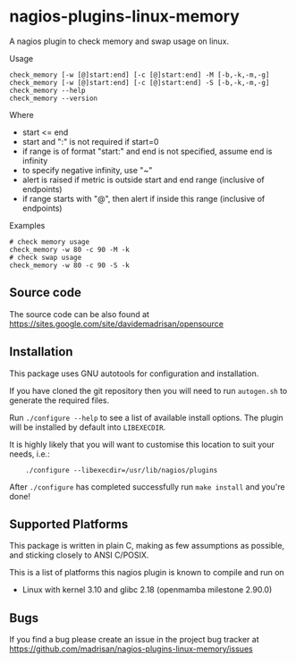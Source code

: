 # nagios-plugins-linux-memory

A nagios plugin to check memory and swap usage on linux.

Usage

	check_memory [-w [@]start:end] [-c [@]start:end] -M [-b,-k,-m,-g]
	check_memory [-w [@]start:end] [-c [@]start:end] -S [-b,-k,-m,-g]
	check_memory --help
	check_memory --version

Where

* start <= end
* start and ":" is not required if start=0
* if range is of format "start:" and end is not specified, assume end is infinity
* to specify negative infinity, use "~"
* alert is raised if metric is outside start and end range (inclusive of endpoints)
* if range starts with "@", then alert if inside this range (inclusive of endpoints)

Examples

	# check memory usage
	check_memory -w 80 -c 90 -M -k
	# check swap usage
	check_memory -w 80 -c 90 -S -k


## Source code

The source code can be also found at https://sites.google.com/site/davidemadrisan/opensource


## Installation

This package uses GNU autotools for configuration and installation.

If you have cloned the git repository then you will need to run
`autogen.sh` to generate the required files.

Run `./configure --help` to see a list of available install options.
The plugin will be installed by default into `LIBEXECDIR`.

It is highly likely that you will want to customise this location to
suit your needs, i.e.:

        ./configure --libexecdir=/usr/lib/nagios/plugins

After `./configure` has completed successfully run `make install` and
you're done!


## Supported Platforms

This package is written in plain C, making as few assumptions as possible, and
sticking closely to ANSI C/POSIX.

This is a list of platforms this nagios plugin is known to compile and run on

* Linux with kernel 3.10 and glibc 2.18 (openmamba milestone 2.90.0)


## Bugs

If you find a bug please create an issue in the project bug tracker at
https://github.com/madrisan/nagios-plugins-linux-memory/issues

